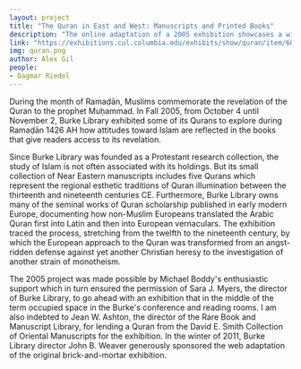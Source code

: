 ```yaml
---
layout: project
title: "The Quran in East and West: Manuscripts and Printed Books"
description: "The online adaptation of a 2005 exhibition showcases a wide range of holdings concerning Islam in the Burke Library at Union Theological Seminary. The exhibition highlights Burke's collection of Qurans, while exploring Christian perceptions of Islam and the Quran between 1500 and 1900."
link: "https://exhibitions.cul.columbia.edu/exhibits/show/quran/item/6097"
img: quran.png
author: Alex Gil
people:
- Dagmar Riedel
---
```


During the month of Ramaḍān, Muslims commemorate the revelation of the Quran to the prophet Muḥammad.  In Fall 2005, from October 4 until November 2, Burke Library exhibited some of its Qurans to explore during Ramaḍān 1426 AH how attitudes toward Islam are reflected in the books that give readers access to its revelation.

Since Burke Library was founded as a Protestant research collection, the study of Islam is not often associated with its holdings.  But its small collection of Near Eastern manuscripts includes five Qurans which represent the regional esthetic traditions of Quran illumination between the thirteenth and nineteenth centuries CE.  Furthermore, Burke Library owns many of the seminal works of Quran scholarship published in early modern Europe, documenting how non-Muslim Europeans translated the Arabic Quran first into Latin and then into European vernaculars.  The exhibition traced the process, stretching from the twelfth to the nineteenth century, by which the European approach to the Quran was transformed from an angst-ridden defense against yet another Christian heresy to the investigation of another strain of monotheism.

The 2005 project was made possible by Michael Boddy's enthusiastic support which in turn ensured the permission of Sara J. Myers, the director of Burke Library, to go ahead with an exhibition that in the middle of the term occupied space in the Burke's conference and reading rooms.  I am also indebted to Jean W. Ashton, the director of the Rare Book and Manuscript Library, for lending a Quran from the David E. Smith Collection of Oriental Manuscripts for the exhibition.  In the winter of 2011, Burke Library director John B. Weaver generously sponsored the web adaptation of the original brick-and-mortar exhibition.